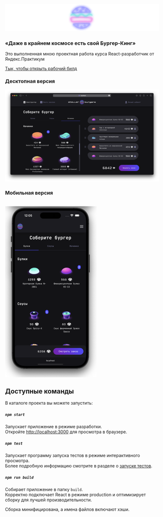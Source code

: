 # ![Stellar Burgers](https://github.com/Gitaristium/stellar-burgers/blob/main/src/images/github/logo.svg)

### «Даже в крайнем космосе есть свой Бургер-Кинг»

Это выполненная мною проектная работа курса React-разработчик от Яндекс.Практикум

[Тык, чтобы открыть рабочий билд](https://gitaristium.github.io/stellar-burgers/)

### Десктопная версия

![](https://github.com/Gitaristium/stellar-burgers/blob/main/src/images/github/screenshot.png)

### Мобильная версия

\
<img src="https://github.com/Gitaristium/stellar-burgers/blob/main/src/images/github/screenshot-mobile.png" width=300/>

## Доступные команды

В каталоге проекта вы можете запустить:

##### `npm start`

Запускает приложение в режиме разработки.\
Откройте [http://localhost:3000](http://localhost:3000) для просмотра в браузере.

##### `npm test`

Запускает программу запуска тестов в режиме интерактивного просмотра.\
Более подробную информацию смотрите в разделе о [запуске тестов](https://facebook.github.io/create-react-app/docs/running-tests).

##### `npm run build`

Собирает приложение в папку `build`.\
Корректно подключает React в режиме production и оптимизирует сборку для лучшей производительности.

Сборка минифицирована, а имена файлов включают хэши.
